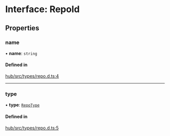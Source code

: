 # Interface: RepoId

## Properties

### name

• **name**: `string`

#### Defined in

[hub/src/types/repo.d.ts:4](https://github.com/huggingface/huggingface.js/blob/main/packages/hub/src/types/repo.d.ts#L4)

___

### type

• **type**: [`RepoType`](../modules.md#repotype)

#### Defined in

[hub/src/types/repo.d.ts:5](https://github.com/huggingface/huggingface.js/blob/main/packages/hub/src/types/repo.d.ts#L5)
